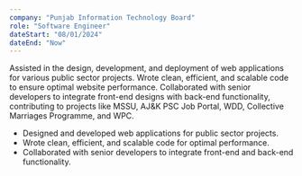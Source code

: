 ```yaml
---
company: "Punjab Information Technology Board"
role: "Software Engineer"
dateStart: "08/01/2024"
dateEnd: "Now"
---
```


Assisted in the design, development, and deployment of web applications for various public sector projects. Wrote clean, efficient, and scalable code to ensure optimal website performance. Collaborated with senior developers to integrate front-end designs with back-end functionality, contributing to projects like MSSU, AJ&K PSC Job Portal, WDD, Collective Marriages Programme, and WPC.

- Designed and developed web applications for public sector projects.
- Wrote clean, efficient, and scalable code for optimal performance.
- Collaborated with senior developers to integrate front-end and back-end functionality.